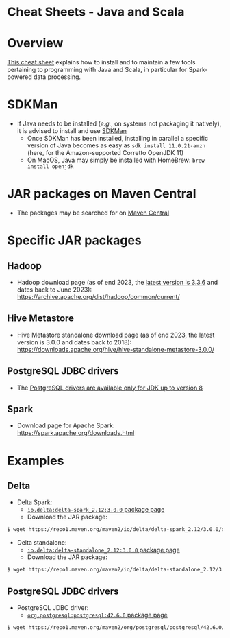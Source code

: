 Cheat Sheets - Java and Scala
=============================

# Overview
[This cheat sheet](https://github.com/data-engineering-helpers/ks-cheat-sheets/blob/main/programming/java-world/README.md)
explains how to install and to maintain a few tools pertaining to
programming with Java and Scala, in particular for Spark-powered data processing.

# SDKMan
* If Java needs to be installed (_e.g._, on systems not packaging it natively),
  it is advised to install and use [SDKMan](https://sdkman.io/)
  + Once SDKMan has been installed, installing in parallel a specific version of Java becomes as easy as
    `sdk install 11.0.21-amzn` (here, for the Amazon-supported Corretto OpenJDK 11)
  + On MacOS, Java may simply be installed with HomeBrew: `brew install openjdk`

# JAR packages on Maven Central
* The packages may be searched for on [Maven Central](https://mvnrepository.com/)

# Specific JAR packages

## Hadoop
* Hadoop download page (as of end 2023, the [latest version is 3.3.6](https://archive.apache.org/dist/hadoop/common/hadoop-3.3.6/)
  and dates back to June 2023): https://archive.apache.org/dist/hadoop/common/current/

## Hive Metastore
* Hive Metastore standalone download page (as of end 2023, the latest version is 3.0.0 and dates back to 2018):
  https://downloads.apache.org/hive/hive-standalone-metastore-3.0.0/

## PostgreSQL JDBC drivers
* The [PostgreSQL drivers are available only for JDK up to version 8](https://jdbc.postgresql.org/download)

## Spark
* Download page for Apache Spark: https://spark.apache.org/downloads.html

# Examples

## Delta
* Delta Spark:
  + [`io.delta:delta-spark_2.12:3.0.0` package page](https://mvnrepository.com/artifact/io.delta/delta-spark_2.12/3.0.0)
  + Download the JAR package:
```bash
$ wget https://repo1.maven.org/maven2/io/delta/delta-spark_2.12/3.0.0/delta-spark_2.12-3.0.0.jar
```
* Delta standalone:
  + [`io.delta:delta-standalone_2.12:3.0.0` package page](https://mvnrepository.com/artifact/io.delta/delta-standalone_2.12/3.0.0)
  + Download the JAR package:
```bash
$ wget https://repo1.maven.org/maven2/io/delta/delta-standalone_2.12/3.0.0/delta-standalone_2.12-3.0.0.jar
```

## PostgreSQL JDBC drivers
* PostgreSQL JDBC driver:
  + [`org.postgresql:postgresql:42.6.0` package page](https://mvnrepository.com/artifact/org.postgresql/postgresql/42.6.0)
```bash
$ wget https://repo1.maven.org/maven2/org/postgresql/postgresql/42.6.0/postgresql-42.6.0.jar
```


